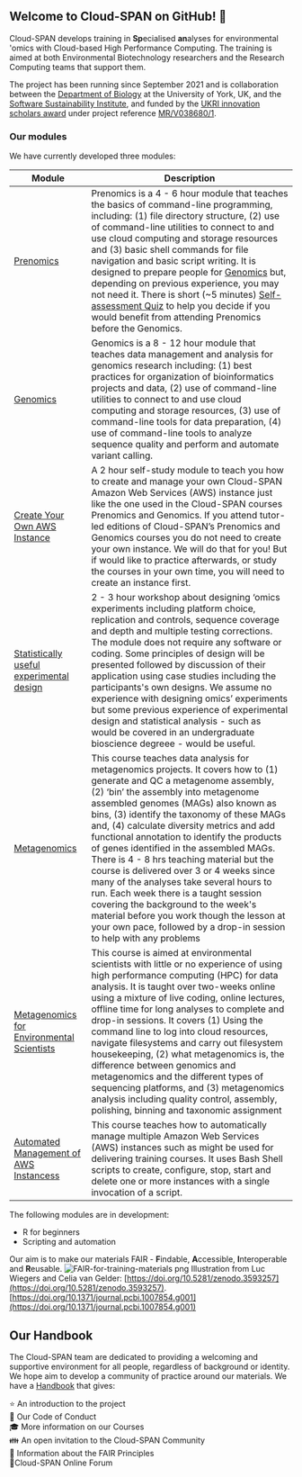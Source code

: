 ## Welcome to Cloud-SPAN on GitHub! 👋

Cloud-SPAN develops training in **Sp**ecialised **an**alyses for environmental 'omics with Cloud-based High Performance Computing. The training is aimed at both Environmental Biotechnology researchers and the Research Computing teams that support them.

The project has been running since September 2021 and is collaboration between the [Department of Biology](https://www.york.ac.uk/biology/) at the University of York, UK, and the [Software Sustainability Institute](https://www.software.ac.uk/), and funded by the [UKRI innovation scholars award](https://www.ukri.org/news/initiatives-boost-health-and-bioscience-skills-and-industry/) under project reference [MR/V038680/1](https://gtr.ukri.org/projects?ref=MR%2FV038680%2F1).

### Our modules

We have currently developed three modules:

| Module                     | Description |
| -------------------------- | ---------|
| [Prenomics](https://cloud-span.github.io/prenomics00-intro/)| Prenomics is a 4 - 6 hour module that teaches the basics of command-line programming, including: (1) file directory structure, (2) use of command-line utilities to connect to and use cloud computing and storage resources and (3) basic shell commands for file navigation and basic script writing. It is designed to prepare people for  [Genomics](https://cloud-span.github.io/00genomics) but, depending on previous experience, you may not need it. There is short (~5 minutes) [Self-assessment Quiz](https://shiny.york.ac.uk/er13/prenomics-quiz/#section-why) to help you decide if you would benefit from attending Prenomics before the Genomics.|
| [Genomics](https://cloud-span.github.io/00genomics/) | Genomics is a 8 - 12 hour module that teaches data management and analysis for genomics research including: (1) best practices for organization of bioinformatics projects and data, (2) use of command-line utilities to connect to and use cloud computing and storage resources, (3) use of command-line tools for data preparation, (4) use of command-line tools to analyze sequence quality and perform and automate variant calling. |
| [Create Your Own AWS Instance](https://cloud-span.github.io/create-aws-instance-0-overview/)| A 2 hour self-study module to teach you how to create and manage your own Cloud-SPAN Amazon Web Services (AWS) instance just like the one used in the Cloud-SPAN courses Prenomics and Genomics. If you attend tutor-led editions of Cloud-SPAN’s Prenomics and Genomics courses you do not need to create your own instance. We will do that for you! But if would like to practice afterwards, or study the courses in your own time, you will need to create an instance first.
| [Statistically useful experimental design](https://cloud-span.github.io/experimental_design00-overview/)| 2 - 3 hour workshop about designing ‘omics experiments including platform choice, replication and controls, sequence coverage and depth and multiple testing corrections. The module does not require any software or coding. Some principles of design will be presented followed by discussion of their application using case studies including the participants's own designs. We assume no experience with designing omics’ experiments but some previous experience of experimental design and statistical analysis - such as would be covered in an undergraduate bioscience degreee - would be useful.
| [Metagenomics](https://cloud-span.github.io/metagenomics00-overview/)| This course teaches data analysis for metagenomics projects. It covers how to (1) generate and QC a metagenome assembly, (2) ‘bin’ the assembly into metagenome assembled genomes (MAGs) also known as bins, (3) identify the taxonomy of these MAGs and, (4) calculate diversity metrics and add functional annotation to identify the products of genes identified in the assembled MAGs. There is 4 - 8 hrs teaching material but the course is delivered over 3 or 4 weeks since many of the analyses take several hours to run. Each week there is a taught session covering the background to the week's material before you work though the lesson at your own pace, followed by a drop-in session to help with any problems
| [Metagenomics for Environmental Scientists](https://cloud-span.github.io/nerc-metagenomics00-overview/)| This course is aimed at environmental scientists with little or no experience of using high performance computing (HPC) for data analysis. It is taught over two-weeks online using a mixture of live coding, online lectures, offline time for long analyses to complete and drop-in sessions. It covers (1) Using the command line to log into cloud resources, navigate filesystems and carry out filesystem housekeeping, (2) what metagenomics is, the difference between genomics and metagenomics and the different types of sequencing platforms, and (3) metagenomics analysis including quality control, assembly, polishing, binning and taxonomic assignment
| [Automated Management of AWS Instancess](https://cloud-span.github.io/cloud-admin-guide-0-overview/)| This course teaches how to automatically manage multiple Amazon Web Services (AWS) instances such as might be used for delivering training courses. It uses Bash Shell scripts to create, configure, stop, start and delete one or more instances with a single invocation of a script.


The following modules are in development:
-  R for beginners
-  Scripting and automation


Our aim is to make our materials FAIR - **F**indable, **A**ccessible, **I**nteroperable and **R**eusable.
![FAIR-for-training-materials png](https://user-images.githubusercontent.com/7593411/169241689-6c0fe466-8712-4fb7-b9d7-2c7f45755e75.png)
Illustration from Luc Wiegers and Celia van Gelder: [https://doi.org/10.5281/zenodo.3593257](https://doi.org/10.5281/zenodo.3593257).
[https://doi.org/10.1371/journal.pcbi.1007854.g001](https://doi.org/10.1371/journal.pcbi.1007854.g001)

## Our Handbook
The Cloud-SPAN team are dedicated to providing a welcoming and supportive environment for all people, regardless of background or identity. We hope aim to develop a community of practice around our materials.
We have a [Handbook](https://cloud-span.github.io/CloudSPAN-handbook/) that gives:

⭐ An introduction to the project  
🤝 Our Code of Conduct  
🎓 More information on our Courses  
👪 An open invitation to the Cloud-SPAN Community  
📌 Information about the FAIR Principles  
📜Cloud-SPAN Online Forum  


